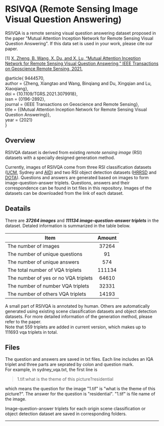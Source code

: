 # RSIVQA (Remote Sensing Image Visual Question Answering)
RSIVQA is a remote sensing visual question answering dataset proposed in the paper "Mutual Attention Inception Network for Remote Sensing Visual Question Answering".
If this data set is used in your work, please cite our paper.

[1] [X. Zheng, B. Wang, X. Du, and X. Lu, “Mutual Attention Inception Network for Remote Sensing Visual Question Answering,” IEEE Transactions on Geoscience Remote Sensing, 2021.](https://ieeexplore.ieee.org/document/9444570)

@article{
9444570,  
author = {Zheng, Xiangtao and Wang, Binqiang and Du, Xingqian and Lu, Xiaoqiang},  
doi = {10.1109/TGRS.2021.3079918},  
issn = {0196-2892},  
journal = {IEEE Transactions on Geoscience and Remote Sensing},  
title = {{Mutual Attention Inception Network for Remote Sensing Visual Question Answering}},  
year = {2021}  
}

## Overview

RSIVQA dataset is derived from existing *remote sensing image* (RSI) datasets with a specially designed generation method.   

Currently, images of RSIVQA come from three RSI classification datasets 
([UCM](http://weegee.vision.ucmerced.edu/datasets/landuse.html), Sydney and 
[AID](https://pan.baidu.com/s/1mifOBv6#list/path=%2F)) and two RSI object detection datasets 
([HRRSD](https://github.com/CrazyStoneonRoad/TGRS-HRRSD-Dataset) and 
[DOTA](https://captain-whu.github.io/DOTA/index.html)). Questions and answers are generated based on 
images to form image-question-answer triplets. Questions, answers and their correspondence can 
be found in txt files in this repository. Images of the datasets can be downloaded from the link of 
each dataset.

## Deatails
There are ***37264 images*** and ***111134 image-question-answer triplets*** in the dataset. Detaled information is summarized in the table below.  

| Item                                 | Amount |
|--------------------------------------|:------:|
| The number of images                 |  37264 |
| The number of unique questions       |   91   |
| The number of unique answers         |   574  |
| The total number of VQA triplets     | 111134 |
| The number of yes or no VQA triplets |  64610 |
| The number of number VQA triplets    |  32331 |
| The number of others VQA triplets    |  14193 |

A small part of RSIVQA is annotated by human. Others are automatically generated using existing scene classification datasets and object detection datasets. For more detailed information of the generation method, please refer to the paper.  
Note that 559 triplets are added in current version, which makes up to 111693 vqa triplets in total.

## Files

The question and answers are saved in txt files. Each line includes an IQA triplet and three parts are seprated by colon and question mark.  
For example, in sydney_vqa.txt, the first line is
>1.tif:what is the theme of this picture?residential  

which means the question for the image "1.tif" is "what is the theme of this picture?". The answer for the question is "residential". "1.tif" is file name of the image.  

Image-question-answer triplets for each origin scene classification or object detection dataset are saved in corresponding folders.

--------------------------------------
